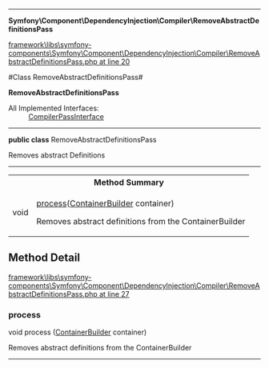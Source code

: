 

- - -

**Symfony\Component\DependencyInjection\Compiler\RemoveAbstractDefinitionsPass**


<a href="https://github.com/JeyDotC/Hirudo/blob/master/framework/libs/symfony-components/Symfony/Component/DependencyInjection/Compiler/RemoveAbstractDefinitionsPass.php#L20" target='_blank'>framework\libs\symfony-components\Symfony\Component\DependencyInjection\Compiler\RemoveAbstractDefinitionsPass.php at line 20</a>

#Class RemoveAbstractDefinitionsPass#

**RemoveAbstractDefinitionsPass**


<dl>
<dt>All Implemented Interfaces:</dt>
<dd><a href="https://github.com/JeyDotC/Hirudo-docs/blob/master/Symfony/Component/DependencyInjection/Compiler/CompilerPassInterface.md">CompilerPassInterface</a> </dd>
</dl>



- - -

<p><strong>public  class</strong> <span>RemoveAbstractDefinitionsPass</span></p>

<div class="comment" id="overview_description"><p>Removes abstract Definitions</p></div>



- - -

<table id="summary_method">
<tr><th colspan="2">Method Summary</th></tr>
<tr>
<td><span class='k'></span> <span class='nx'>void</span></td>
<td class="description"><p class="name"><a href="#process">process</a>(<a href="https://github.com/JeyDotC/Hirudo/blob/master/symfony/component/dependencyinjection/ContainerBuilder.md">ContainerBuilder</a> container)</p><p class="description">Removes abstract definitions from the ContainerBuilder</p></td>
</tr>
</table>

<h2 id="detail_method">Method Detail</h2>

<a href="https://github.com/JeyDotC/Hirudo/blob/master/framework/libs/symfony-components/Symfony/Component/DependencyInjection/Compiler/RemoveAbstractDefinitionsPass.php#L27" target='_blank'>framework\libs\symfony-components\Symfony\Component\DependencyInjection\Compiler\RemoveAbstractDefinitionsPass.php at line 27</a>

<h3 id="process()">process</h3>
<span class='k'></span> <span class='nx'>void</span> <span class='nf'>process</span> (<a href="https://github.com/JeyDotC/Hirudo/blob/master/symfony/component/dependencyinjection/ContainerBuilder.md">ContainerBuilder</a> container)

<div class="details">
<p>Removes abstract definitions from the ContainerBuilder</p>
</div>

- - -

